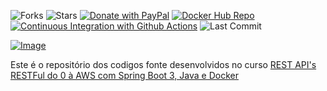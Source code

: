 ![Forks](https://img.shields.io/github/forks/alanabarbosa/rest-with-spring-boot-and)
![Stars](https://img.shields.io/github/stars/alanabarbosa/rest-with-spring-boot-and)
[![Donate with PayPal](https://img.shields.io/badge/Donate-PayPal-green.svg)](https://www.paypal.com/donate/?hosted_button_id=ZJ4NQJXEKQ63A)
[![Docker Hub Repo](https://img.shields.io/docker/pulls/leandrocgsi/rest-with-spring-boot-erudio.svg)](https://hub.docker.com/repository/docker/alanabarbosa/rest-with-spring-boot)
[![Continuous Integration with Github Actions](https://github.com/alanabarbosa/rest-with-spring-boot-and-java/actions/workflows/continuous-integration.yml/badge.svg)](https://github.com/alanabarbosa/rest-with-spring-boot-and-java-erudio/actions/workflows/continuous-integration.yml)
![Last Commit](https://img.shields.io/github/last-commit/alanabarbosa/rest-with-spring-boot-and)

[![Image](https://github.com/leandrocgsi/RestWithSpringBootUdemy/blob/master/Images/rest_apis_restful_do_0_à_nuvem_com_spring_boot_2_e_docker.png?raw=true "REST API's RESTFul do 0 à AWS com Spring Boot 3, Java e Docker")](https://www.udemy.com/course/restful-apis-do-0-a-nuvem-com-springboot-e-docker/?couponCode=GTHB_FLASH_SALE2021)

Este é o repositório dos codigos fonte desenvolvidos no curso [REST API's RESTFul do 0 à AWS com Spring Boot 3, Java e Docker](https://www.udemy.com/course/restful-apis-do-0-a-nuvem-com-springboot-e-docker/?couponCode=GTHB_FLASH_SALE2021)
